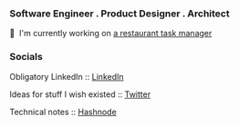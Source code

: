 ### Software Engineer . Product Designer . Architect

🚀  I'm currently working on [a restaurant task manager](http://tinagao.com)


### Socials

Obligatory LinkedIn :: [LinkedIn](https://www.linkedin.com/in/tinaxg)

Ideas for stuff I wish existed :: [Twitter](https://twitter.com/tinaxgao)

Technical notes :: [Hashnode](https://tinaxgao.hashnode.dev/)